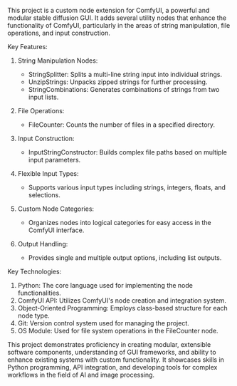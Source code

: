This project is a custom node extension for ComfyUI, a powerful and modular stable diffusion GUI. It adds several utility nodes that enhance the functionality of ComfyUI, particularly in the areas of string manipulation, file operations, and input construction.

Key Features:

1. String Manipulation Nodes:
    
    - StringSplitter: Splits a multi-line string input into individual strings.
    - UnzipStrings: Unpacks zipped strings for further processing.
    - StringCombinations: Generates combinations of strings from two input lists.
2. File Operations:
    
    - FileCounter: Counts the number of files in a specified directory.
3. Input Construction:
    
    - InputStringConstructor: Builds complex file paths based on multiple input parameters.
4. Flexible Input Types:
    
    - Supports various input types including strings, integers, floats, and selections.
5. Custom Node Categories:
    
    - Organizes nodes into logical categories for easy access in the ComfyUI interface.
6. Output Handling:
    
    - Provides single and multiple output options, including list outputs.

Key Technologies:

1. Python: The core language used for implementing the node functionalities.
2. ComfyUI API: Utilizes ComfyUI's node creation and integration system.
3. Object-Oriented Programming: Employs class-based structure for each node type.
4. Git: Version control system used for managing the project.
5. OS Module: Used for file system operations in the FileCounter node.

This project demonstrates proficiency in creating modular, extensible software components, understanding of GUI frameworks, and ability to enhance existing systems with custom functionality. It showcases skills in Python programming, API integration, and developing tools for complex workflows in the field of AI and image processing.